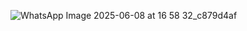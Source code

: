 ![WhatsApp Image 2025-06-08 at 16 58 32_c879d4af](https://github.com/user-attachments/assets/58faf2d5-b241-4dbe-8d6f-94966d212441)
